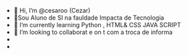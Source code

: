 - 👋 Hi, I’m @cesaroo (Cezar)
- 👀Sou Aluno de SI na fauldade Impacta de         Tecnologia  
- 🌱 I’m currently learning  Python , HTML& CSS JAVA SCRIPT
- 💞️ I’m looking to collaborat e on t  com a troca de informa   
- 
- 

<!---
cesaroo/cesaroo is a ✨ special ✨ repository because its `README.md` (this file) appears on your GitHub profile.
You can click the Preview link to take a look at your changes.
--->
